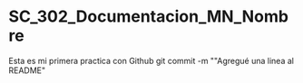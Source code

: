 # SC_302_Documentacion_MN_Nombre
Esta es mi primera practica con Github
git commit -m ""Agregué una linea al README"
